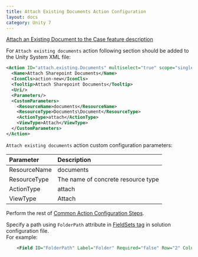 ```yaml
---
title: Attach Existing Documents Action Configuration
layout: docs
category: Unity 7
---
```

[Attach an Existing Document to the Case feature description](../../features/case-management/attach-existing-document)

For `Attach existing documents` action following section should be added to the Unity System XML file:

```xml
<Action ID="attach.existing.Documents" multiselect="true" scope="single" type="toolbar">
  <Name>Attach Sharepoint Documents</Name>
  <IconCls>action-new</IconCls>
  <Tooltip>Attach Sharepoint Documents</Tooltip>
  <Uri/>
  <Parameters/>
  <CustomParameters>
    <ResourceName>documents</ResourceName>
    <ResourceType>Documents\Document</ResourceType>
    <ActionType>attach</ActionType>
    <ViewType>Attach</ViewType>
  </CustomParameters>
</Action>
```

`Attach existing documents` action custom configuration parameters:

| Parameter   | Description |
|:------------|:------------|
|ResourceName | documents   |
|ResourceType | The name of concrete resource type |
|ActionType   | attach      |
|ViewType     | Attach |

Perform the rest of [Common Action Configuration Steps](../actions#common-actions-configuration-steps). 

Specify a path using `FolderPath` attribute in [FieldSets tag](../tags-list/fieldsets-tag) in solution configuration file.  
For example:

```xml
    <Field ID="FolderPath" Label="Folder" Required="false" Row="2" Column="1" FolderPath="/Shared Documents" Default="/Shared Documents"/>
```